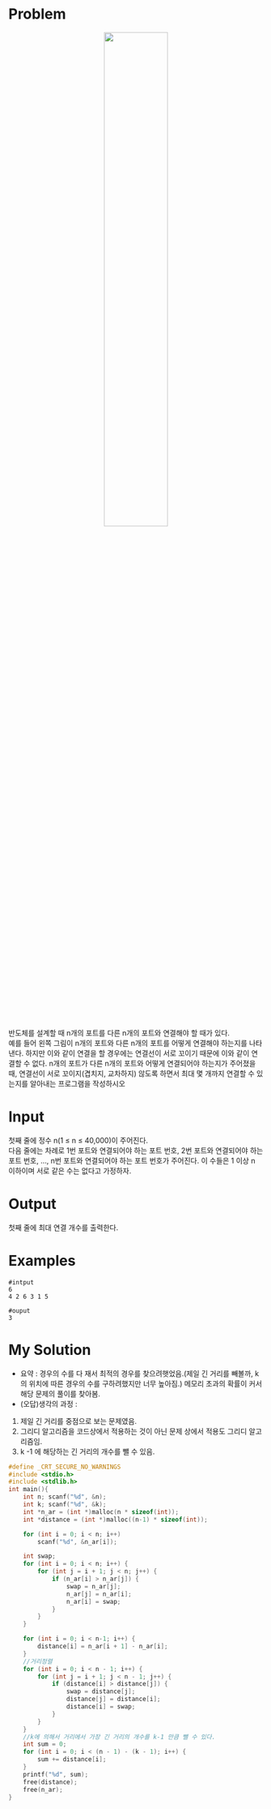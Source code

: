 # Problem
<p align="center"><img src="https://www.acmicpc.net/JudgeOnline/upload/201103/chip.png" width="50%">  

반도체를 설계할 때 n개의 포트를 다른 n개의 포트와 연결해야 할 때가 있다.  
예를 들어 왼쪽 그림이 n개의 포트와 다른 n개의 포트를 어떻게 연결해야 하는지를 나타낸다. 하지만 이와 같이 연결을 할 경우에는 연결선이 서로 꼬이기 때문에 이와 같이 연결할 수 없다. n개의 포트가 다른 n개의 포트와 어떻게 연결되어야 하는지가 주어졌을 때, 연결선이 서로 꼬이지(겹치지, 교차하지) 않도록 하면서 최대 몇 개까지 연결할 수 있는지를 알아내는 프로그램을 작성하시오 

# Input

첫째 줄에 정수 n(1 ≤ n ≤ 40,000)이 주어진다.   
다음 줄에는 차례로 1번 포트와 연결되어야 하는 포트 번호, 2번 포트와 연결되어야 하는 포트 번호, …, n번 포트와 연결되어야 하는 포트 번호가 주어진다. 이 수들은 1 이상 n 이하이며 서로 같은 수는 없다고 가정하자.

# Output

첫째 줄에 최대 연결 개수를 출력한다.  

# Examples
```
#intput  
6
4 2 6 3 1 5

#ouput
3
```
# My Solution
- 요약 : 경우의 수를 다 재서 최적의 경우를 찾으려햇었음.(제일 긴 거리를 빼볼까, k의 위치에 따른 경우의 수를 구하려했지만 너무 높아짐.) 메모리 초과의 확률이 커서 해당 문제의 풀이를 찾아봄.
- (오답)생각의 과정 :
1. 제일 긴 거리를 중점으로 보는 문제였음.
2. 그리디 알고리즘을 코드상에서 적용하는 것이 아닌 문제 상에서 적용도 그리디 알고리즘임.
3. k -1 에 해당하는 긴 거리의 개수를 뺄 수 있음.

```c
#define _CRT_SECURE_NO_WARNINGS
#include <stdio.h>
#include <stdlib.h>
int main(){
	int n; scanf("%d", &n);
	int k; scanf("%d", &k);
	int *n_ar = (int *)malloc(n * sizeof(int));
	int *distance = (int *)malloc((n-1) * sizeof(int));

	for (int i = 0; i < n; i++) 
		scanf("%d", &n_ar[i]);

	int swap;
	for (int i = 0; i < n; i++) {
		for (int j = i + 1; j < n; j++) {
			if (n_ar[i] > n_ar[j]) {
				swap = n_ar[j];
				n_ar[j] = n_ar[i];
				n_ar[i] = swap;
			}
		}
	}

	for (int i = 0; i < n-1; i++) {
		distance[i] = n_ar[i + 1] - n_ar[i];
	}
	//거리정렬
	for (int i = 0; i < n - 1; i++) {
		for (int j = i + 1; j < n - 1; j++) {
			if (distance[i] > distance[j]) {
				swap = distance[j];
				distance[j] = distance[i];
				distance[i] = swap;
			}
		}
	}
	//k에 의해서 거리에서 가장 긴 거리의 개수를 k-1 만큼 뺄 수 있다.
	int sum = 0;
	for (int i = 0; i < (n - 1) - (k - 1); i++) {
		sum += distance[i];
	}
	printf("%d", sum);
	free(distance);
	free(n_ar);
}
```
